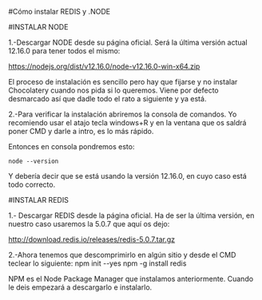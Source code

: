 #Cómo instalar REDIS y .NODE


#INSTALAR NODE

1.-Descargar NODE desde su página oficial. Será la última versión actual 12.16.0 para tener todos el mismo:

https://nodejs.org/dist/v12.16.0/node-v12.16.0-win-x64.zip

El proceso de instalación es sencillo pero hay que fijarse y no instalar Chocolatery cuando nos pida si lo queremos. Viene por defecto desmarcado así que dadle todo el rato a siguiente y ya está.

2.-Para verificar la instalación abriremos la consola de comandos. Yo recomiendo usar el atajo tecla windows+R y en la ventana que os saldrá poner CMD y darle a intro, es lo más rápido.

Entonces en consola pondremos esto:

	node --version

Y debería decir que se está usando la versión 12.16.0, en cuyo caso está todo correcto.



#INSTALAR REDIS

1.- Descargar REDIS desde la página oficial. Ha de ser la última versión, en nuestro caso usaremos la 5.0.7 que aquí os dejo:

http://download.redis.io/releases/redis-5.0.7.tar.gz

2.-Ahora tenemos que descomprimirlo en algún sitio y desde el CMD teclear lo siguiente:
	npm init --yes
	npm -g install redis

NPM es el Node Package Manager que instalamos anteriormente. Cuando le deis empezará a descargarlo e instalarlo.
